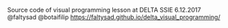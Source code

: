 Source code of visual programming lesson at DELTA SSIE 6.12.2017
@faltysad
@botaifilip
https://faltysad.github.io/delta_visual_programming/
